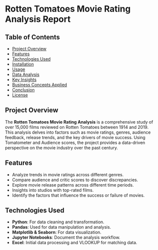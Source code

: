 # Rotten Tomatoes Movie Rating Analysis Report

## Table of Contents
- [Project Overview](#project-overview)
- [Features](#features)
- [Technologies Used](#technologies-used)
- [Installation](#installation)
- [Usage](#usage)
- [Data Analysis](#data-analysis)
- [Key Insights](#key-insights)
- [Business Concepts Applied](#business-concepts-applied)
- [Conclusion](#conclusion)
- [License](#license)

## Project Overview
The **Rotten Tomatoes Movie Rating Analysis** is a comprehensive study of over 15,000 films reviewed on Rotten Tomatoes between 1914 and 2019. This analysis delves into factors such as movie ratings, genres, audience feedback, release trends, and the key drivers of movie success. Using Tomatometer and Audience scores, the project provides a data-driven perspective on the movie industry over the past century.

## Features
- Analyze trends in movie ratings across different genres.
- Compare audience and critic scores to discover discrepancies.
- Explore movie release patterns across different time periods.
- Insights into studios with top-rated films.
- Identify the factors that influence the success or failure of movies.

## Technologies Used
- **Python**: For data cleaning and transformation.
- **Pandas**: Used for data manipulation and analysis.
- **Matplotlib & Seaborn**: For data visualization.
- **Jupyter Notebooks**: Document the analysis workflow.
- **Excel**: Initial data processing and VLOOKUP for matching data.



